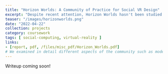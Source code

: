 ```yaml
---
title: "Horizon Worlds: A Community of Practice for Social VR Design"
excerpt: "Despite recent attention, Horizon Worlds hasn't been studied extensively as a social VR platform. Using ethnographic methods, my group studied the online VR community in Horizon Worlds. Based on observational reports and interviews, we found the creative community of world designers to be a prototypical community of practice for designing social VR experiences."
teaser: "/images/horizonworlds.png"
date: "2022-04-22"
collection: projects
category: coursework
tags: [ social-computing, virtual-reality ]
links:
- [report, pdf, /files/misc_pdf/Horizon_Worlds.pdf]
# We examined in detail different aspects of the community such as moderation and social roles based on Amy Jo Kim's community design principles.
---
```


Writeup coming soon!
